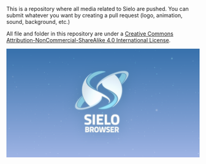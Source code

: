 This is a repository where all media related to Sielo are pushed. You can submit whatever you want by creating a pull request (logo, animation, sound, background, etc.)

All file and folder in this repository are under a [Creative Commons Attribution-NonCommercial-ShareAlike 4.0 International License](http://creativecommons.org/licenses/by-nc-sa/4.0/).

![Background](https://github.com/SieloBrowser/sielo-media/blob/master/branding/desktop-backgrounds/sielo-desktopBG01.png) 
